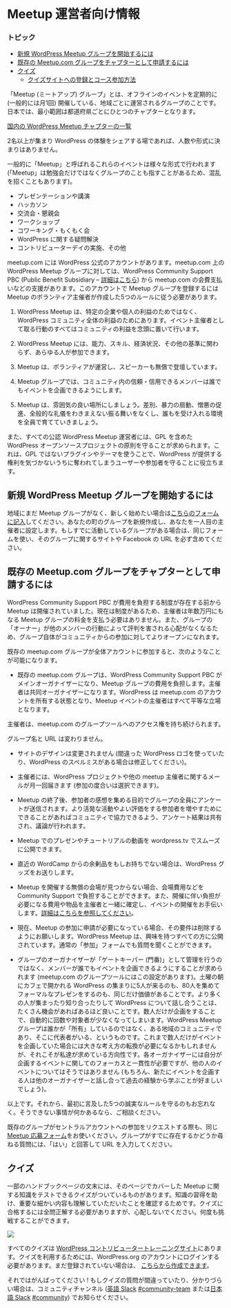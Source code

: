 <!--
# Welcome
-->
# Meetup 運営者向け情報

<!--
### Topics
-->
### トピック

*   [新規 WordPress Meetup グループを開始するには](#starting-a-new-meetup-com-group)
*   [既存の Meetup.com グループをチャプターとして申請するには](#adding-an-existing-meetup-com-group)
*   [クイズ](#quizzes)
    *   [クイズサイトへの登録とコース参加方法](#how-to-register-subscribe%c2%a0to-quizzes)

<!--
Meetup groups are locally-organized groups that get together for face-to-face events on a regular basis (commonly once a month).
-->
「Meetup (ミートアップ) グループ」とは、オフラインのイベントを定期的に (一般的には月1回) 開催している、地域ごとに運営されるグループのことです。日本では、最小範囲は都道府県ごとにひとつのチャプターとなります。

[国内の WordPress Meetup チャプターの一覧](https://ja.wordpress.org/team/handbook/japan-wordpress-meetup/)

<!--
Anything that brings together 2 or more people to share their WordPress experiences counts — there’s no minimum number of attendees or required format.
-->
2名以上が集まり WordPress の体験をシェアする場であれば、人数や形式に決まりはありません。

<!--
These events (commonly referred to as meetups, which can be confusing since people often use the same word to describe the group itself) take many formats:
-->
一般的に「Meetup」と呼ばれるこれらのイベントは様々な形式で行われます (「Meetup」は勉強会だけではなくグループのことも指すことがあるため、混乱を招くこともあります)。

<!--
*   presentations/lecture series,
*   hackathons,
*   social gatherings,
*   workshops,
*   co-working,
*   running a WordPress help desk,
*   contributor sprints/drives, and others.
-->
*   プレゼンテーションや講演
*   ハッカソン
*   交流会・懇親会
*   ワークショップ
*   コワーキング・もくもく会
*   WordPress に関する疑問解決
*   コントリビューターデイの実施、その他

<!--
For groups that are hosted on meetup.com, there is an official WordPress account. WordPress meetup groups that are part of this account receive certain benefits, including having the meetup.com dues paid by the WordPress Community Support PBC (Public Benefit Subsidiary – [further information is available here](https://make.wordpress.org/community/2016/03/02/transitioning-to-wordpress-community-support/)). Having a meetup group on this account does require following five good-faith rules that were created by a group of volunteer meetup organizers:
-->
meetup.com には WordPress 公式のアカウントがあります。meetup.com 上の WordPress Meetup グループに対しては、WordPress Community Support PBC (Public Benefit Subsidiary – [詳細はこちら](https://make.wordpress.org/community/2016/03/02/transitioning-to-wordpress-community-support/)) から meetup.com の会費支払いなどの支援があります。このアカウントで Meetup グループを登録するには Meetup のボランティア主催者が作成した5つのルールに従う必要があります。

<!--
1.  WordPress Meetups are for the benefit of the WordPress community as a whole, not specific businesses or individuals. All actions taken as an event organizer are with the best interest of the community in mind.
-->
1. WordPress Meetup は、特定の企業や個人の利益のためではなく、 WordPress コミュニティ全体の利益のためにあります。イベント主催者として取る行動のすべてはコミュニティの利益を念頭に置いて行います。
<!--
2.  Membership in the local meetup group is open to all who wish to join, regardless of ability, skill, financial status or any other criteria.
-->
2. WordPress Meetup には、能力、スキル、経済状況、その他の基準に関わらず、あらゆる人が参加できます。
<!--
3.  Meetups are volunteer-run with volunteer speakers.
-->
3. Meetup は、ボランティアが運営し、スピーカーも無償で登壇しています。
<!--
4.  Meetup groups allow events to be organized by any reliable/trusted member of the community.
-->
4. Meetup グループでは、コミュニティ内の信頼・信用できるメンバーは誰でもイベントを企画できるようにします。
<!--
5.  Meetups are welcoming places where everyone works to foster an accepting environment which is free of discrimination, incitement to violence, promotion of hate, and general jerk-like behavior.
-->
5. Meetup は、雰囲気の良い場所にしましょう。差別、暴力の扇動、憎悪の促進、全般的な礼儀をわきまえない振る舞いをなくし、誰もを受け入れる環境を全員で育てていきましょう。
<!--
We also ask everyone that organizes WordPress Chapter Meetup to uphold the principles of the WordPress open source project, including the GPL. This helps protect the user/attendee, who might not realize that by using a non-GPL plugin or theme, they are giving away the rights that WordPress provides them.
-->
また、すべての公認 WordPress Meetup 運営者には、GPL を含めた WordPress オープンソースプロジェクトの原則を守ることが求められます。これは、GPL ではないプラグインやテーマを使うことで、WordPress が提供する権利を気づかないうちに奪われてしまうユーザーや参加者を守ることに役立ちます。

<!--
## Starting a New Meetup.com Group [#Starting a New Meetup.com Group](#starting-a-new-meetup-com-group)
-->
## 新規 WordPress Meetup グループを開始するには

<!--
If there is not a meetup group in your city but you would like to start one, [fill out our meetup interest form](https://make.wordpress.org/community/handbook/meetup-organizer/getting-started/interest-form/) and we can set up a new group for your city and make you the first organizer. If you have a group already but are not using meetup.com and you’d like to, use the same form, but make sure to include the URL for your existing group’s online presence (Facebook, independent site, etc).
-->
地域にまだ Meetup グループがなく、新しく始めたい場合は[こちらのフォームに記入](https://make.wordpress.org/community/handbook/meetup-organizer/getting-started/interest-form/)してください。あなたの町のグループを新規作成し、あなたを一人目の主催者に設定します。もしすでに活動しているグループがある場合は、同じフォームを使い、そのグループに関するサイトや Facebook の URL を必ず含めてください。

<!--
## Adding an Existing Meetup.com Group [#Adding an Existing Meetup.com Group](#adding-an-existing-meetup-com-group)
-->
## 既存の Meetup.com グループをチャプターとして申請するには

<!--
Meetups were happening long before we had a structure like the WordPress Community Support PBC in place to cover costs. Now that we are able to facilitate things, it means organizers don’t have to pay hundreds of dollars a year in hosting fees, and that groups can be more open for community participation since the “owner” doesn’t have to worry about their reputation being affected by the actions of others in the group.
-->
WordPress Community Support PBC が費用を負担する制度が存在する前から Meetup は開催されていました。現在は制度があるため、主催者は年数万円にもなる Meetup グループの料金を支払う必要はありません。また、グループの「オーナー」が他のメンバーの行動によって評判を害される心配がなくなるため、グループ自体がコミュニティからの参加に対してよりオープンになれます。

<!--
When an existing meetup.com group joins the central account, these are the things that happen:
-->
既存の meetup.com グループが全体アカウントに参加すると、次のようなことが可能になります。

<!--
*   The WordPress Community Support PBC takes over payment of meetup.com dues and is listed as the primary group organizer. The original owner is listed as co-organizer, as are any existing co-organizers. WordPress now “owns” the meetup.com account, and everyone running events is on equal footing.
-->
*   既存の meetup.com グループは、WordPress Community Support PBC がメインオーガナイザーになり、Meetup グループの費用を負担します。主催者は共同オーガナイザーになります。WordPress は meetup.com のアカウントを所有する状態となり、Meetup イベントの主催者はすべて平等な立場となります。
<!--
*   Organizers retain access to the group tools on meetup.com.
-->
主催者は、meetup.com のグループツールへのアクセス権を持ち続けられます。
<!--
*   The group name and URL remain the same.
-->
グループ名と URL は変わりません。
<!--
*   The design of your site is unchanged (unless you are using a “[fauxgo](https://wordpress.org/about/logos/)” or misspelling WordPress, in which case we’d ask you to fix that).
-->
*   サイトのデザインは変更されません (間違った WordPress ロゴを使っていたり、WordPress のスペルミスがある場合は修正してください)。
<!--
*   Organizers will be included in a monthly communication that connects them to the WordPress project and to other meetup organizers (how much or little you choose to get involved is up to you).
-->
*   主催者には、WordPress プロジェクトや他の meetup 主催者に関するメールが月一回届きます (参加の度合いは選択できます)。
<!--
*   A survey will be sent to all members of the group to gather feedback about the meetup. Results will be shared and discussed so that if there’s something we can do to facilitate more activity/happier members, we can work together to figure out what that might be.
-->
*   Meetup の終了後、参加者の感想を集める目的でグループの全員にアンケートが送信されます。より活発な活動やよい評価をする参加者を増やすためにできることがあればコミュニティで協力できるよう、アンケート結果は共有され、議論が行われます。
<!--
*   Videos of presentations (or tutorials, or etc) from your meetup group will have streamlined access to publication on wordpress.tv.
-->
*   Meetup でのプレゼンやチュートリアルの動画を wordpress.tv でスムーズに公開できます。
<!--
*   We’ll send you some WordPress swag to kick things off if you don’t have any kicking around from a recent WordCamp.
-->
*   直近の WordCamp からの余剰品をもしお持ちでない場合は、WordPress グッズをお送りします。
<!--
*   It is possible for Community Support to cover costs such as venue rentals when donated space can’t be found, and can work with meetup organizers to determine what costs and/or supplies may be provided by the central account to make organizing events easier – [more information here](https://make.wordpress.org/community/handbook/meetup-organizer/getting-started/venue-approval/).
-->
*   Meetup を開催する無償の会場が見つからない場合、会場費用などを Community Support で負担することができます。また、開催に伴い負担が必要になる費用や物品を主催者と一緒に確定し、イベントの開催をお手伝いします。[詳細はこちらを参照してください](https://make.wordpress.org/community/handbook/meetup-organizer/getting-started/venue-approval/)。
<!--
*   If you currently require people to submit an application to join your group, we ask that you remove that requirement. WordPress meetup groups are open to all who are interested. You can still ask those questions on the regular “join this meetup” form.
-->
*   現在、Meetup の参加に申請が必要になっている場合、その要件は削除するようにお願いします。WordPress Meetup は、興味を持つすべての方に公開されています。通常の「参加」フォームでも質問を聞くことができます。
<!--
*   We ask that any member of the group be allowed to organize events (this is a setting in group tools) rather than the organizers acting as gatekeepers. If someone wants to organize a Saturday morning WordPress coffee shop get-together that only 5 people attend and you want to organize a more formal presentation for 80 people, both of those are valued by us. The more people getting together and connecting to talk about WordPress, the better, and having only a few people organize events automatically limits their number and scope. It’s definitely a change — it goes from “This is my group” to “This is a community group I’m a leader in” and we won’t lie, it does require a shift in thinking for groups that have only allowed one or two people to organize events. That said, that shift — for WP meetups to be community groups where everyone can organize events without gatekeepers — is what we’re going for. So you’d be responsible for focus and consistency in your own event series, but not for others (though hopefully anyone choosing to organize would talk with other organizers and learn from their experiences).
-->
*   グループのオーガナイザーが「ゲートキーパー (門番)」として管理を行うのではなく、メンバーが誰でもイベントを企画できるようにすることが求められます (meetup.com のグループツールにはこの設定があります)。土曜の朝にカフェで開かれる WordPress の集まりに5人が来るのも、80人を集めてフォーマルなプレゼンをするのも、同じだけ価値があることです。より多くの人が集まったり知り合ったりして WordPress について話し合うことは、たくさん機会があればあるほど良いことです。数人だけが企画をすることで、自動的に回数や対象者が少なくなってしまいます。WordPress Meetup グループは誰かが「所有」しているのではなく、ある地域のコミュニティであり、そこに代表者がいる、というものです。これまで数人だけがイベントを企画していた場合には大きな考え方の転換が必要になるかもしれませんが、それこそが私達が求めている方向性です。各オーガナイザーには自分が企画するイベントに関してのフォーカスと一貫性が必要ですが、他の人のイベントについてはそうではありません (もちろん、新たにイベントを企画する人は他のオーガナイザーと話し合って過去の経験から学ぶことが好ましいでしょう)。

<!--
That’s about it! Oh, and follow the 5 good-faith rules mentioned at the beginning. If you have a problem with one of them, we should talk about it.
-->
以上です。それから、最初に言及した5つの誠実なルールを守るのもお忘れなく。そうできない事情が何かあるなら、ご相談ください。

<!--
To request that your existing group join the central account, use [the same meetup interest form](https://make.wordpress.org/community/handbook/meetup-organizer/getting-started/interest-form/). Say “yes” when it asks if there is an existing group and provide the URL.
-->
既存のグループがセントラルアカウントへの参加をリクエストする際も、同じ [Meetup 応募フォーム](https://make.wordpress.org/community/handbook/meetup-organizer/getting-started/interest-form/)をお使いください。グループがすでに存在するかどうか尋ねる質問には、「はい」と回答して URL を入力してください。

<!--
## [Quizzes](#quizzes)
-->
## クイズ

<!--
In the end of some of the handbook pages, you will be presented with a quiz to test your knowledge of the material that we have covered. The goal is to help knowledge retention and to make sure you have noticed all of the important details. You need to get all of the answers correct in order to pass it, but do not worry – you can retake the quizzes as often as you like in order to the lofty goal of a 100% pass rate.
-->
一部のハンドブックページの文末には、そのページでカバーした Meetup に関する知識をテストできるクイズがついているものがあります。知識の習得を助け、重要な細かい内容も理解していただいたことを確認するためです。クイズに合格するには全問正解する必要がありますが、心配しないでください。何度も挑戦することができます。

[![](https://make.wordpress.org/community/files/2021/05/contributor-training-quizzes-698x1024.png)](https://make.wordpress.org/community/files/2021/05/contributor-training-quizzes.png)

<!--
All our quizzes live in the [WordPress Contributor training site](https://wordpress.org/contributor-training/). To be able to use quizzes you need to be logged in to your WordPress.org account. In case you don’t already have a valid WordPress.org account, [you can create one now](https://login.wordpress.org/register).
-->
すべてのクイズは [WordPress コントリビュータートレーニングサイト](https://wordpress.org/contributor-training/)にあります。クイズを利用するためには、WordPress.org のアカウントにログインする必要があります。まだ登録されていない場合は、 [こちらから作成できます](https://login.wordpress.org/register)。

<!--
Good luck with the quizzes! And please use the #community-team channel on [our Slack](https://chat.wordpress.org) to report if a quiz question is incorrect or ambiguous.
Good luck with the quizzes! And please use the  channel on [our Slack](https://chat.wordpress.org) to report if a quiz question is incorrect or ambiguous.
-->
それではがんばってください ! もしクイズの質問が間違っていたり、分かりづらい場合は、コミュニティチャンネル ([英語 Slack](https://chat.wordpress.org) [#community-team](https://wordpress.slack.com/archives/C037W5S7X) または[日本語 Slack](http://bit.ly/join-wordslack) [#community](https://wpja.slack.com/archives/C02T7ML20)) でお知らせください。
